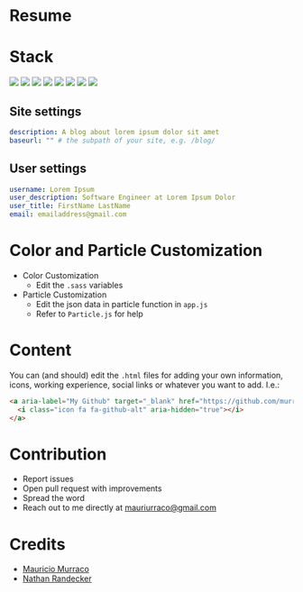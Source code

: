 # Resume


# Stack

![](https://img.shields.io/badge/jekyll-✓-blue.svg)
![](https://img.shields.io/badge/html5-✓-blue.svg)
![](https://img.shields.io/badge/sass-✓-blue.svg)
![](https://img.shields.io/badge/sweet--scroll-✓-blue.svg)
![](https://img.shields.io/badge/particle--js-✓-blue.svg)
![](https://img.shields.io/badge/font--awesome-✓-blue.svg)
![](https://img.shields.io/badge/devicon-✓-blue.svg)
![](https://img.shields.io/badge/gulp-✓-blue.svg)

## Site settings
```yml
description: A blog about lorem ipsum dolor sit amet
baseurl: "" # the subpath of your site, e.g. /blog/
```

## User settings
```yml
username: Lorem Ipsum
user_description: Software Engineer at Lorem Ipsum Dolor
user_title: FirstName LastName
email: emailaddress@gmail.com
```

# Color and Particle Customization

- Color Customization
  - Edit the `.sass` variables
- Particle Customization
  - Edit the json data in particle function in `app.js`
  - Refer to `Particle.js` for help

# Content

You can (and should) edit the `.html` files for adding your own information, icons, working experience, social links or whatever you want to add. I.e.:

```html
<a aria-label="My Github" target="_blank" href="https://github.com/murraco">
  <i class="icon fa fa-github-alt" aria-hidden="true"></i>
</a>
```

# Contribution

- Report issues
- Open pull request with improvements
- Spread the word
- Reach out to me directly at <mauriurraco@gmail.com>

# Credits

- [Mauricio Murraco](https://github.com/mauriurraco)
- [Nathan Randecker](https://github.com/nrandecker)
